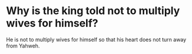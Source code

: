 # Why is the king told not to multiply wives for himself?

He is not to multiply wives for himself so that his heart does not turn away from Yahweh.
